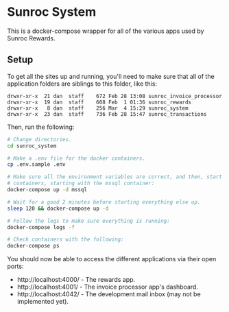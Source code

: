 # Sunroc System

This is a docker-compose wrapper for all of the various apps used by Sunroc Rewards.

## Setup

To get all the sites up and running, you'll need to make sure that all of the application folders are siblings to this folder, like this:

```
drwxr-xr-x  21 dan  staff    672 Feb 28 13:08 sunroc_invoice_processor
drwxr-xr-x  19 dan  staff    608 Feb  1 01:36 sunroc_rewards
drwxr-xr-x   8 dan  staff    256 Mar  4 15:29 sunroc_system
drwxr-xr-x  23 dan  staff    736 Feb 28 15:47 sunroc_transactions
```

Then, run the following:

```bash
# Change directories.
cd sunroc_system

# Make a .env file for the docker containers.
cp .env.sample .env

# Make sure all the environment variables are correct, and then, start the
# containers, starting with the mssql container:
docker-compose up -d mssql

# Wait for a good 2 minutes before starting everything else up.
sleep 120 && docker-compose up -d

# Follow the logs to make sure everything is running:
docker-compose logs -f

# Check containers with the following:
docker-compose ps
```

You should now be able to access the different applications via their open ports:

* http://localhost:4000/ - The rewards app.
* http://localhost:4001/ - The invoice processor app's dashboard.
* http://localhost:4042/ - The development mail inbox (may not be implemented yet).
